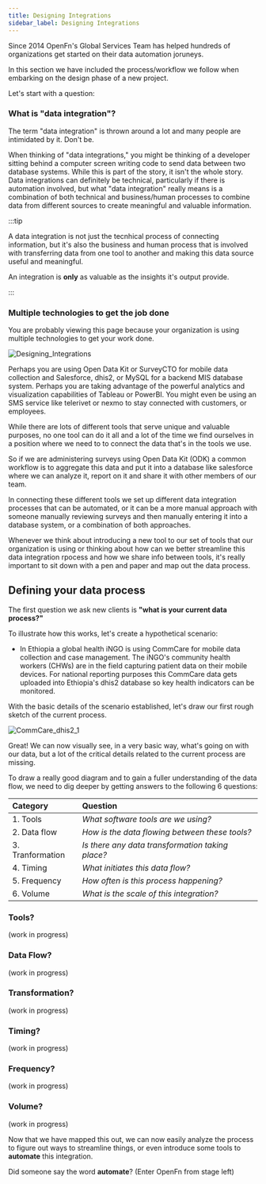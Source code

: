 ```yaml
---
title: Designing Integrations
sidebar_label: Designing Integrations
---
```


Since 2014 OpenFn's Global Services Team has helped hundreds of organizations
get started on their data automation joruneys.

In this section we have included the process/workflow we follow when embarking
on the design phase of a new project.

Let's start with a question:

### What is "data integration"?

The term "data integration" is thrown around a lot and many people are
intimidated by it. Don't be.

When thinking of "data integrations," you might be thinking of a developer
sitting behind a computer screen writing code to send data between two database
systems. While this is part of the story, it isn't the whole story. Data
integrations can definitely be technical, particularly if there is automation
involved, but what "data integration" really means is a combination of both
technical and business/human processes to combine data from different sources to
create meaningful and valuable information.

:::tip

A data integration is not just the tecnhical process of connecting information,
but it's also the business and human process that is involved with transferring
data from one tool to another and making this data source useful and meaningful.

An integration is **only** as valuable as the insights it's output provide.

:::

### Multiple technologies to get the job done

You are probably viewing this page because your organization is using multiple
technologies to get your work done.

![Designing_Integrations](/img/designing_integration1.png)

<!-- source for diagram: https://docs.google.com/presentation/d/1mVwxE7-0-B5NzTII3nCFaTw2DimGDcFlUQhIbwDE2TU/edit?usp=sharing -->

Perhaps you are using Open Data Kit or SurveyCTO for mobile data collection and
Salesforce, dhis2, or MySQL for a backend MIS database system. Perhaps you are
taking advantage of the powerful analytics and visualization capabilities of
Tableau or PowerBI. You might even be using an SMS service like telerivet or
nexmo to stay connected with customers, or employees.

While there are lots of different tools that serve unique and valuable purposes,
no one tool can do it all and a lot of the time we find ourselves in a position
where we need to to connect the data that's in the tools we use.

So if we are administering surveys using Open Data Kit (ODK) a common workflow
is to aggregate this data and put it into a database like salesforce where we
can analyze it, report on it and share it with other members of our team.

In connecting these different tools we set up different data integration
processes that can be automated, or it can be a more manual approach with
someone manually reviewing surveys and then manually entering it into a database
system, or a combination of both approaches.

Whenever we think about introducing a new tool to our set of tools that our
organization is using or thinking about how can we better streamline this data
integration rpocess and how we share info between tools, it's really important
to sit down with a pen and paper and map out the data process.

## Defining your data process

The first question we ask new clients is **"what is your current data
process?"**

To illustrate how this works, let's create a hypothetical scenario:

- In Ethiopia a global health iNGO is using CommCare for mobile data collection
  and case management. The iNGO's community health workers (CHWs) are in the
  field capturing patient data on their mobile devices. For national reporting
  purposes this CommCare data gets uploaded into Ethiopia's dhis2 database so
  key health indicators can be monitored.

With the basic details of the scenario established, let's draw our first rough
sketch of the current process.

![CommCare_dhis2_1](/img/designing_integration2.png)

<!-- source for diagram: https://docs.google.com/presentation/d/1mVwxE7-0-B5NzTII3nCFaTw2DimGDcFlUQhIbwDE2TU/edit?usp=sharing -->

Great! We can now visually see, in a very basic way, what's going on with our
data, but a lot of the critical details related to the current process are
missing.

To draw a really good diagram and to gain a fuller understanding of the data
flow, we need to dig deeper by getting answers to the following 6 questions:

| Category      | Question                                         |
| :------------ | :----------------------------------------------- |
| 1. Tools         | _What software tools are we using?_              |
| 2. Data flow     | _How is the data flowing between these tools?_   |
| 3. Tranformation | _Is there any data transformation taking place?_ |
| 4. Timing        | _What initiates this data flow?_                 |
| 5. Frequency     | _How often is this process happening?_           |
| 6. Volume        | _What is the scale of this integration?_         |

### Tools?

(work in progress)

### Data Flow?

(work in progress)

### Transformation?

(work in progress)

### Timing?

(work in progress)

### Frequency?

(work in progress)

### Volume?

(work in progress)

Now that we have mapped this out, we can now easily analyze the process to
figure out ways to streamline things, or even introduce some tools to
**automate** this integration.

Did someone say the word **automate**? (Enter OpenFn from stage left)

<!-- diagram of commcare to dhis2 with openfn in middle -->
<!-- show the diagram of the multiple technologies with openfn in the middle -->
